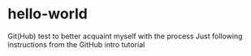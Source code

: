 # hello-world
Git(Hub) test to better acquaint myself with the process
Just following instructions from the GitHub intro tutorial
